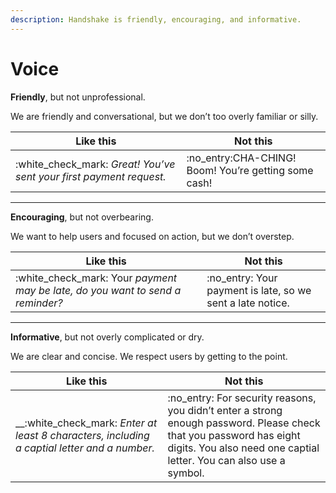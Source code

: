 ```yaml
---
description: Handshake is friendly, encouraging, and informative.
---
```


# Voice

**Friendly**, but not unprofessional.

We are friendly and conversational, but we don’t too overly familiar or silly.

| Like this                                                             | Not this                                              |
| --------------------------------------------------------------------- | ----------------------------------------------------- |
| :white\_check\_mark: _Great! You’ve sent your first payment request._ | :no\_entry:CHA-CHING! Boom! You’re getting some cash! |

****

**Encouraging**, but not overbearing.

We want to help users and focused on action, but we don’t overstep.



| Like this                                                                         | Not this                                                    |
| --------------------------------------------------------------------------------- | ----------------------------------------------------------- |
| :white\_check\_mark: Your _payment may be late, do you want to send a reminder?_  | :no\_entry: Your payment is late, so we sent a late notice. |

****

**Informative**, but not overly complicated or dry.

We are clear and concise. We respect users by getting to the point.

| Like this                                                                                      | Not this                                                                                                                                                                                   |
| ---------------------------------------------------------------------------------------------- | ------------------------------------------------------------------------------------------------------------------------------------------------------------------------------------------ |
| __:white\_check\_mark: _Enter at least 8 characters, including a captial letter and a number._ | :no\_entry: For security reasons, you didn’t enter a strong enough password. Please check that you password has eight digits. You also need one captial letter. You can also use a symbol. |


